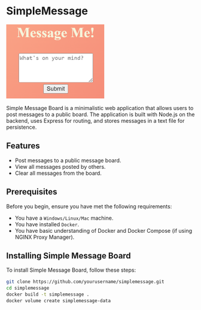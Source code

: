 # SimpleMessage 
<img src="SimpleMessage.png" width="262" height="198">

Simple Message Board is a minimalistic web application that allows users to post messages to a public board. The application is built with Node.js on the backend, uses Express for routing, and stores messages in a text file for persistence.

## Features

- Post messages to a public message board.
- View all messages posted by others.
- Clear all messages from the board.

## Prerequisites

Before you begin, ensure you have met the following requirements:

- You have a `Windows/Linux/Mac` machine.
- You have installed `Docker`.
- You have basic understanding of Docker and Docker Compose (if using NGINX Proxy Manager).

## Installing Simple Message Board

To install Simple Message Board, follow these steps:

```bash
git clone https://github.com/yourusername/simplemessage.git
cd simplemessage
docker build -t simplemessage .
docker volume create simplemessage-data
